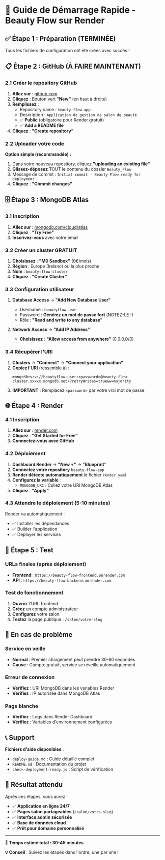 # 🚀 Guide de Démarrage Rapide - Beauty Flow sur Render

## ✅ Étape 1 : Préparation (TERMINÉE)
Tous les fichiers de configuration ont été créés avec succès !

## 📋 Étape 2 : GitHub (À FAIRE MAINTENANT)

### 2.1 Créer le repository GitHub
1. **Allez sur** : [github.com](https://github.com)
2. **Cliquez** : Bouton vert **"New"** (en haut à droite)
3. **Remplissez** :
   - Repository name : `beauty-flow-app`
   - Description : `Application de gestion de salon de beauté`
   - ✅ **Public** (obligatoire pour Render gratuit)
   - ✅ **Add a README file**
4. **Cliquez** : **"Create repository"**

### 2.2 Uploader votre code
**Option simple (recommandée) :**
1. Dans votre nouveau repository, cliquez **"uploading an existing file"**
2. **Glissez-déposez** TOUT le contenu du dossier `Beauty_Flow`
3. Message de commit : `Initial commit - Beauty Flow ready for deployment`
4. **Cliquez** : **"Commit changes"**

## 🗄️ Étape 3 : MongoDB Atlas

### 3.1 Inscription
1. **Allez sur** : [mongodb.com/cloud/atlas](https://mongodb.com/cloud/atlas)
2. **Cliquez** : **"Try Free"**
3. **Inscrivez-vous** avec votre email

### 3.2 Créer un cluster GRATUIT
1. **Choisissez** : **"M0 Sandbox"** (0€/mois)
2. **Région** : Europe (Ireland) ou la plus proche
3. **Nom** : `beauty-flow-cluster`
4. **Cliquez** : **"Create Cluster"**

### 3.3 Configuration utilisateur
1. **Database Access** → **"Add New Database User"**
   - Username : `beautyflow-user`
   - Password : **Générez un mot de passe fort** (NOTEZ-LE !)
   - Rôle : **"Read and write to any database"**

2. **Network Access** → **"Add IP Address"**
   - **Choisissez** : **"Allow access from anywhere"** (0.0.0.0/0)

### 3.4 Récupérer l'URI
1. **Clusters** → **"Connect"** → **"Connect your application"**
2. **Copiez l'URI** (ressemble à) :
   ```
   mongodb+srv://beautyflow-user:<password>@beauty-flow-cluster.xxxxx.mongodb.net/?retryWrites=true&w=majority
   ```
3. **IMPORTANT** : Remplacez `<password>` par votre vrai mot de passe

## 🌐 Étape 4 : Render

### 4.1 Inscription
1. **Allez sur** : [render.com](https://render.com)
2. **Cliquez** : **"Get Started for Free"**
3. **Connectez-vous avec GitHub**

### 4.2 Déploiement
1. **Dashboard Render** → **"New +"** → **"Blueprint"**
2. **Connectez votre repository** `beauty-flow-app`
3. **Render détecte automatiquement** le fichier `render.yaml`
4. **Configurez la variable** :
   - `MONGODB_URI` : Collez votre URI MongoDB Atlas
5. **Cliquez** : **"Apply"**

### 4.3 Attendre le déploiement (5-10 minutes)
Render va automatiquement :
- ✅ Installer les dépendances
- ✅ Builder l'application
- ✅ Déployer les services

## 🎉 Étape 5 : Test

### URLs finales (après déploiement)
- **Frontend** : `https://beauty-flow-frontend.onrender.com`
- **API** : `https://beauty-flow-backend.onrender.com`

### Test de fonctionnement
1. **Ouvrez** l'URL frontend
2. **Créez** un compte administrateur
3. **Configurez** votre salon
4. **Testez** la page publique : `/salon/votre-slug`

## 🔧 En cas de problème

### Service en veille
- **Normal** : Premier chargement peut prendre 30-60 secondes
- **Cause** : Compte gratuit, service se réveille automatiquement

### Erreur de connexion
- **Vérifiez** : URI MongoDB dans les variables Render
- **Vérifiez** : IP autorisée dans MongoDB Atlas

### Page blanche
- **Vérifiez** : Logs dans Render Dashboard
- **Vérifiez** : Variables d'environnement configurées

## 📞 Support

**Fichiers d'aide disponibles :**
- `deploy-guide.md` : Guide détaillé complet
- `README.md` : Documentation du projet
- `check-deployment-ready.js` : Script de vérification

## 🎯 Résultat attendu

Après ces étapes, vous aurez :
- ✅ **Application en ligne 24/7**
- ✅ **Pages salon partageables** (`/salon/votre-slug`)
- ✅ **Interface admin sécurisée**
- ✅ **Base de données cloud**
- ✅ **Prêt pour domaine personnalisé**

---

**🚀 Temps estimé total : 30-45 minutes**

**💡 Conseil** : Suivez les étapes dans l'ordre, une par une !
